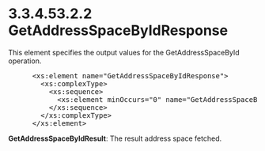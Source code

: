 <html dir="LTR" xmlns:mshelp="http://msdn.microsoft.com/mshelp" xmlns:ddue="http://ddue.schemas.microsoft.com/authoring/2003/5" xmlns:xlink="http://www.w3.org/1999/xlink" xmlns:tool="http://www.microsoft.com/tooltip">
 <body>
 <div id="header">
 <h1 class="heading">3.3.4.53.2.2 GetAddressSpaceByIdResponse</h1>
 </div>
 <div id="mainSection">
 <div id="mainBody">
 <div id="allHistory" class="saveHistory"></div>
 <div id="sectionSection0" class="section" name="collapseableSection">
 

<p>This element specifies the output values for the
GetAddressSpaceById operation.</p>

<dl>
<dd>
<div><pre> &lt;xs:element name=&quot;GetAddressSpaceByIdResponse&quot;&gt;
   &lt;xs:complexType&gt;
     &lt;xs:sequence&gt;
       &lt;xs:element minOccurs=&quot;0&quot; name=&quot;GetAddressSpaceByIdResult&quot; nillable=&quot;true&quot; type=&quot;ipam:AddressSpace&quot; /&gt;
     &lt;/xs:sequence&gt;
   &lt;/xs:complexType&gt;
 &lt;/xs:element&gt;
</pre></div>
</dd></dl>

<p><b>GetAddressSpaceByIdResult</b>: The result address
space fetched.</p>


 </div>
 </div>
 </div>
 </body>
</html>